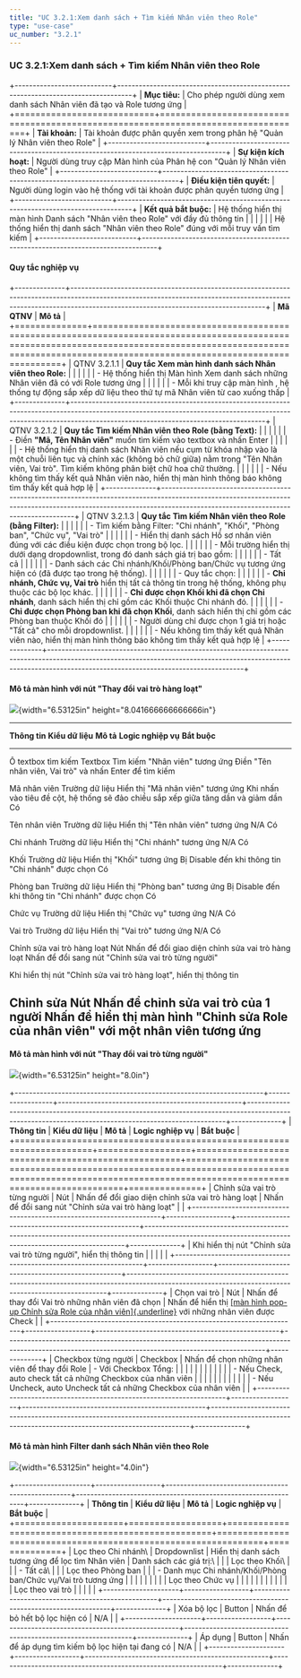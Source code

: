 ```yaml
---
title: "UC 3.2.1:Xem danh sách + Tìm kiếm Nhân viên theo Role"
type: "use-case"
uc_number: "3.2.1"
---
```


### UC 3.2.1:Xem danh sách + Tìm kiếm Nhân viên theo Role

+---------------------------+----------------------------------------------------------------------------------+
| **Mục tiêu:**             | Cho phép người dùng xem danh sách Nhân viên đã tạo và Role tương ứng             |
+===========================+==================================================================================+
| **Tài khoản:**            | Tài khoản được phân quyền xem trong phân hệ "Quản lý Nhân viên theo Role"        |
+---------------------------+----------------------------------------------------------------------------------+
| **Sự kiện kích hoạt:**    | Người dùng truy cập Màn hình của Phân hệ con "Quản lý Nhân viên theo Role"       |
+---------------------------+----------------------------------------------------------------------------------+
| **Điều kiện tiên quyết:** | Người dùng login vào hệ thống với tài khoản được phân quyền tương ứng            |
+---------------------------+----------------------------------------------------------------------------------+
| **Kết quả bắt buộc:**     | Hệ thống hiển thị màn hình Danh sách "Nhân viên theo Role" với đầy đủ thông tin  |
|                           |                                                                                  |
|                           | Hệ thống hiển thị danh sách "Nhân viên theo Role" đúng với mỗi truy vấn tìm kiếm |
+---------------------------+----------------------------------------------------------------------------------+

#### Quy tắc nghiệp vụ

+--------------+------------------------------------------------------------------------------------------------------------------------------------------------------------------------------------------------------------------+
| **Mã QTNV**  | **Mô tả**                                                                                                                                                                                                        |
+==============+==================================================================================================================================================================================================================+
| QTNV 3.2.1.1 | **Quy tắc Xem màn hình danh sách Nhân viên theo Role:**                                                                                                                                                          |
|              |                                                                                                                                                                                                                  |
|              | -   Hệ thống hiển thị Màn hình Xem danh sách những Nhân viên đã có với Role tương ứng                                                                                                                            |
|              |                                                                                                                                                                                                                  |
|              |     -   Mỗi khi truy cập màn hình , hệ thống tự động sắp xếp dữ liệu theo thứ tự mã Nhân viên từ cao xuống thấp                                                                                                  |
+--------------+------------------------------------------------------------------------------------------------------------------------------------------------------------------------------------------------------------------+
| QTNV 3.2.1.2 | **Quy tắc Tìm kiếm Nhân viên theo Role (bằng Text):**                                                                                                                                                            |
|              |                                                                                                                                                                                                                  |
|              | -   Điền **"Mã, Tên Nhân viên"** muốn tìm kiếm vào textbox và nhấn Enter                                                                                                                                         |
|              |                                                                                                                                                                                                                  |
|              |     -   Hệ thống hiển thị danh sách Nhân viên nếu cụm từ khóa nhập vào là một chuỗi liên tục và chính xác (không bỏ chữ giữa) nằm trong "Tên Nhân viên, Vai trò". Tìm kiếm không phân biệt chữ hoa chữ thường.   |
|              |                                                                                                                                                                                                                  |
|              |     -   Nếu không tìm thấy kết quả Nhân viên nào, hiển thị màn hình thông báo không tìm thấy kết quả hợp lệ                                                                                                      |
+--------------+------------------------------------------------------------------------------------------------------------------------------------------------------------------------------------------------------------------+
| QTNV 3.2.1.3 | **Quy tắc Tìm kiếm Nhân viên theo Role (bằng Filter):**                                                                                                                                                          |
|              |                                                                                                                                                                                                                  |
|              | -   Tìm kiếm bằng Filter: "Chi nhánh", "Khối", "Phòng ban", "Chức vụ", "Vai trò"                                                                                                                                 |
|              |                                                                                                                                                                                                                  |
|              |     -   Hiển thị danh sách Hồ sơ nhân viên đúng với các điều kiện được chọn trong bộ lọc.                                                                                                                        |
|              |                                                                                                                                                                                                                  |
|              |     -   Mỗi trường hiển thị dưới dạng dropdownlist, trong đó danh sách giá trị bao gồm:                                                                                                                          |
|              |                                                                                                                                                                                                                  |
|              |         -   Tất cả                                                                                                                                                                                               |
|              |                                                                                                                                                                                                                  |
|              |         -   Danh sách các Chi nhánh/Khối/Phòng ban/Chức vụ tương ứng hiện có (đã được tạo trong hệ thống).                                                                                                       |
|              |                                                                                                                                                                                                                  |
|              |     -   Quy tắc chọn:                                                                                                                                                                                            |
|              |                                                                                                                                                                                                                  |
|              |         -   **Chi nhánh, Chức vụ, Vai trò** hiển thị tất cả thông tin trong hệ thống, không phụ thuộc các bộ lọc khác.                                                                                           |
|              |                                                                                                                                                                                                                  |
|              |         -   **Chỉ được chọn Khối khi đã chọn Chi nhánh**, danh sách hiển thị chỉ gồm các Khối thuộc Chi nhánh đó.                                                                                                |
|              |                                                                                                                                                                                                                  |
|              |         -   **Chỉ được chọn Phòng ban khi đã chọn Khối**, danh sách hiển thị chỉ gồm các Phòng ban thuộc Khối đó                                                                                                 |
|              |                                                                                                                                                                                                                  |
|              |     -   Người dùng chỉ được chọn 1 giá trị hoặc \"Tất cả\" cho mỗi dropdownlist.                                                                                                                                 |
|              |                                                                                                                                                                                                                  |
|              |     -   Nếu không tìm thấy kết quả Nhân viên nào, hiển thị màn hình thông báo không tìm thấy kết quả hợp lệ                                                                                                      |
+--------------+------------------------------------------------------------------------------------------------------------------------------------------------------------------------------------------------------------------+

#### Mô tả màn hình với nút "Thay đổi vai trò hàng loạt"

![](media/image3.png){width="6.53125in" height="8.041666666666666in"}

  -------------------------------------------------------------------------------------------------------------------------------------------------------------------------------------------------------------------------------------------------
  **Thông tin**                                                        **Kiểu dữ liệu**   **Mô tả**                                           **Logic nghiệp vụ**                                                                    **Bắt buộc**
  -------------------------------------------------------------------- ------------------ --------------------------------------------------- -------------------------------------------------------------------------------------- --------------
  Ô textbox tìm kiếm                                                   Textbox            Tìm kiếm "Nhân viên" tương ứng                      Điền "Tên nhân viên, Vai trò" và nhấn Enter để tìm kiếm                                

  Mã nhân viên                                                         Trường dữ liệu     Hiển thị "Mã nhân viên" tương ứng                   Khi nhấn vào tiêu đề cột, hệ thống sẽ đảo chiều sắp xếp giữa tăng dần và giảm dần      Có

  Tên nhân viên                                                        Trường dữ liệu     Hiển thị "Tên nhân viên" tương ứng                  N/A                                                                                    Có

  Chi nhánh                                                            Trường dữ liệu     Hiển thị "Chi nhánh" tương ứng                      N/A                                                                                    Có

  Khối                                                                 Trường dữ liệu     Hiển thị "Khối" tương ứng                           Bị Disable đến khi thông tin "Chi nhánh" được chọn                                     Có

  Phòng ban                                                            Trường dữ liệu     Hiển thị "Phòng ban" tương ứng                      Bị Disable đến khi thông tin "Chi nhánh" được chọn                                     Có

  Chức vụ                                                              Trường dữ liệu     Hiển thị "Chức vụ" tương ứng                        N/A                                                                                    Có

  Vai trò                                                              Trường dữ liệu     Hiển thị "Vai trò" tương ứng                        N/A                                                                                    Có

  Chỉnh sửa vai trò hàng loạt                                          Nút                Nhấn để đổi giao diện chỉnh sửa vai trò hàng loạt   Nhấn để đổi sang nút "Chỉnh sửa vai trò từng người"                                    

  Khi hiển thị nút "Chỉnh sửa vai trò hàng loạt", hiển thị thông tin                                                                                                                                                                 

  Chỉnh sửa                                                            Nút                Nhấn để chỉnh sửa vai trò của 1 người               Nhấn để hiển thị màn hình "Chỉnh sửa Role của nhân viên" với một nhân viên tương ứng   
  -------------------------------------------------------------------------------------------------------------------------------------------------------------------------------------------------------------------------------------------------

#### Mô tả màn hình với nút "Thay đổi vai trò từng người"

![](media/image47.png){width="6.53125in" height="8.0in"}

+---------------------------------------------------------------------+------------------+---------------------------------------------------+------------------------------------------------------------------------------------------------------------------------------------------------------+--------------+
| **Thông tin**                                                       | **Kiểu dữ liệu** | **Mô tả**                                         | **Logic nghiệp vụ**                                                                                                                                  | **Bắt buộc** |
+=====================================================================+==================+===================================================+======================================================================================================================================================+==============+
| Chỉnh sửa vai trò từng người                                        | Nút              | Nhấn để đổi giao diện chỉnh sửa vai trò hàng loạt | Nhấn để đổi sang nút "Chỉnh sửa vai trò hàng loạt"                                                                                                   |              |
+---------------------------------------------------------------------+------------------+---------------------------------------------------+------------------------------------------------------------------------------------------------------------------------------------------------------+--------------+
| Khi hiển thị nút "Chỉnh sửa vai trò từng người", hiển thị thông tin |                  |                                                   |                                                                                                                                                      |              |
+---------------------------------------------------------------------+------------------+---------------------------------------------------+------------------------------------------------------------------------------------------------------------------------------------------------------+--------------+
| Chọn vai trò                                                        | Nút              | Nhấn để thay đổi Vai trò những nhân viên đã chọn  | Nhấn để hiển thị [[màn hình pop-up Chỉnh sửa Role của nhân viên]{.underline}](#uc-3.2.2-chỉnh-sửa-role-của-nhân-viên) với những nhân viên được Check |              |
+---------------------------------------------------------------------+------------------+---------------------------------------------------+------------------------------------------------------------------------------------------------------------------------------------------------------+--------------+
| Checkbox từng người                                                 | Checkbox         | Nhấn để chọn những nhân viên để thay đổi Role     | \- Với Checkbox Tổng:                                                                                                                                |              |
|                                                                     |                  |                                                   |                                                                                                                                                      |              |
|                                                                     |                  |                                                   | -   Nếu Check, auto check tất cả những Checkbox của nhân viên                                                                                        |              |
|                                                                     |                  |                                                   |                                                                                                                                                      |              |
|                                                                     |                  |                                                   | -   Nếu Uncheck, auto Uncheck tất cả những Checkbox của nhân viên                                                                                    |              |
+---------------------------------------------------------------------+------------------+---------------------------------------------------+------------------------------------------------------------------------------------------------------------------------------------------------------+--------------+

#### Mô tả màn hình Filter danh sách Nhân viên theo Role

![](media/image6.png){width="6.53125in" height="4.0in"}

+---------------------+------------------+---------------------------------------------------+---------------------------------------------------------------+--------------+
| **Thông tin**       | **Kiểu dữ liệu** | **Mô tả**                                         | **Logic nghiệp vụ**                                           | **Bắt buộc** |
+=====================+==================+===================================================+===============================================================+==============+
| Lọc theo Chi nhánh\ | Dropdownlist     | Hiển thị danh sách tương ứng để lọc tìm Nhân viên | Danh sách các giá trị:\                                       |              |
| Lọc theo Khối\      |                  |                                                   | - Tất cả\                                                     |              |
| Lọc theo Phòng ban  |                  |                                                   | - Danh mục Chi nhánh/Khối/Phòng ban/Chức vụ/Vai trò tương ứng |              |
|                     |                  |                                                   |                                                               |              |
| Lọc theo Chức vụ    |                  |                                                   |                                                               |              |
|                     |                  |                                                   |                                                               |              |
| Lọc theo vai trò    |                  |                                                   |                                                               |              |
+---------------------+------------------+---------------------------------------------------+---------------------------------------------------------------+--------------+
| Xóa bộ lọc          | Button           | Nhấn để bỏ hết bộ lọc hiện có                     | N/A                                                           |              |
+---------------------+------------------+---------------------------------------------------+---------------------------------------------------------------+--------------+
| Áp dụng             | Button           | Nhấn để áp dụng tìm kiếm bộ lọc hiện tại đang có  | N/A                                                           |              |
+---------------------+------------------+---------------------------------------------------+---------------------------------------------------------------+--------------+
